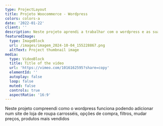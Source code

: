 ```yaml
---
type: ProjectLayout
title: Projeto Woocommerce - Wordpress
colors: colors-a
date: '2022-01-22'
client: ''
description: Neste projeto aprendi a trabalhar com o wordpress e as suas funcionalidades
featuredImage:
  type: ImageBlock
  url: /images/imagem_2024-10-04_155228867.png
  altText: Project thumbnail image
media:
  type: VideoBlock
  title: Title of the video
  url: 'https://vimeo.com/1016162595?share=copy'
  elementId: ''
  autoplay: false
  loop: false
  muted: false
  controls: true
  aspectRatio: '16:9'
---
```

Neste projeto compreendi como o wordpress funciona podendo adicionar num site de loja de roupa  carrosséis, opções de compra, filtros, mudar preços, produtos mais vendidos
